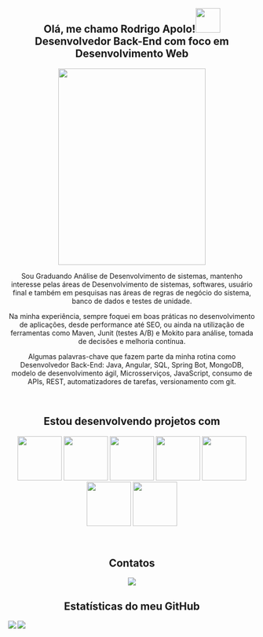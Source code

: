 <div align="center">
  
## Olá, me chamo Rodrigo Apolo!<img src = "https://raw.githubusercontent.com/MartinHeinz/MartinHeinz/master/wave.gif" width = 50px> <br/> Desenvolvedor Back-End com foco em Desenvolvimento Web 

  <img src="https://user-images.githubusercontent.com/70405959/159364625-09577394-fd15-4325-b854-07f17c97cf6a.png" width="300" height="400"/>

  


Sou Graduando Análise de Desenvolvimento de sistemas, mantenho interesse pelas áreas de Desenvolvimento de sistemas, softwares,  usuário final e também em pesquisas nas áreas de regras de negócio do sistema, banco de dados e testes de unidade.

Na minha experiência, sempre foquei em boas práticas no desenvolvimento de aplicações, desde performance até SEO, ou ainda na utilização de ferramentas como Maven, Junit (testes A/B) e Mokito para análise, tomada de decisões e melhoria contínua. 

Algumas palavras-chave que fazem parte da minha rotina como Desenvolvedor Back-End: Java, Angular, SQL, Spring Bot, MongoDB, modelo de desenvolvimento ágil, Microsserviços, JavaScript,  consumo de APIs, REST, automatizadores de tarefas, versionamento com git.

<br/>

## Estou desenvolvendo projetos com

<img src="https://cdn.jsdelivr.net/gh/devicons/devicon/icons/java/java-original.svg" width="90" height="90"/>   <img src="https://cdn.jsdelivr.net/gh/devicons/devicon/icons/linux/linux-original.svg" width="90" height="90"/>      <img src="https://cdn.jsdelivr.net/gh/devicons/devicon/icons/mysql/mysql-original-wordmark.svg" width="90" height="90"/>    <img src="https://cdn.jsdelivr.net/gh/devicons/devicon/icons/spring/spring-original-wordmark.svg" width="90" height="90"/>    <img src="https://cdn.jsdelivr.net/gh/devicons/devicon/icons/javascript/javascript-original.svg" width="90" height="90"/>   <img src="https://cdn.jsdelivr.net/gh/devicons/devicon/icons/html5/html5-original.svg" width="90" height="90"/>  <img src="https://cdn.jsdelivr.net/gh/devicons/devicon/icons/css3/css3-original.svg" width="90" height="90"/>
                                                                                                             
<br/>

## Contatos

<a href="https://www.linkedin.com/in/rodrigo-apolo/" target="_blank"><img src="https://img.shields.io/badge/-LinkedIn-%230077B5?style=for-the-badge&logo=linkedin&logoColor=white" target="_blank"></a>   

</div>




<h2 align="center"> Estatísticas do meu GitHub </h2>
<a href="https://github.com/anuraghazra/github-readme-stats">
<img align="left" src="https://github-readme-stats.vercel.app/api?username=rodrigoapolo&count_private=true&show_icons=true&theme=algolia" />
</a>
<a href="https://github.com/anuraghazra/convoychat">
<img align="center" src="https://github-readme-stats.vercel.app/api/top-langs/?username=rodrigoapolo&theme=algolia&count_private=true" />
</a>


<!-- ![Snake animation](https://github.com/rodrigoapolo/rodrigoapolo/blob/output/github-contribution-grid-snake.svg)-->
